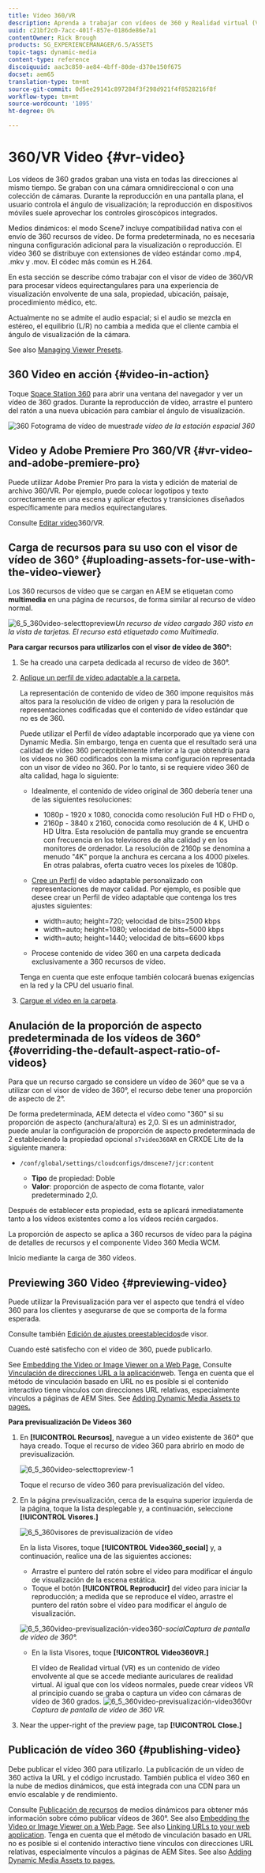 ```yaml
---
title: Vídeo 360/VR
description: Aprenda a trabajar con vídeos de 360 y Realidad virtual (VR) en Dynamic Media.
uuid: c21bf2c0-7acc-401f-857e-0186de86e7a1
contentOwner: Rick Brough
products: SG_EXPERIENCEMANAGER/6.5/ASSETS
topic-tags: dynamic-media
content-type: reference
discoiquuid: aac3c850-ae84-4bff-80de-d370e150f675
docset: aem65
translation-type: tm+mt
source-git-commit: 0d5ee29141c897284f3f298d921f4f8528216f8f
workflow-type: tm+mt
source-wordcount: '1095'
ht-degree: 0%

---
```



# 360/VR Video {#vr-video}

Los vídeos de 360 grados graban una vista en todas las direcciones al mismo tiempo. Se graban con una cámara omnidireccional o con una colección de cámaras. Durante la reproducción en una pantalla plana, el usuario controla el ángulo de visualización; la reproducción en dispositivos móviles suele aprovechar los controles giroscópicos integrados.

Medios dinámicos: el modo Scene7 incluye compatibilidad nativa con el envío de 360 recursos de vídeo. De forma predeterminada, no es necesaria ninguna configuración adicional para la visualización o reproducción. El vídeo 360 se distribuye con extensiones de vídeo estándar como .mp4, .mkv y .mov. El códec más común es H.264.

En esta sección se describe cómo trabajar con el visor de vídeo de 360/VR para procesar vídeos equirectangulares para una experiencia de visualización envolvente de una sala, propiedad, ubicación, paisaje, procedimiento médico, etc.

Actualmente no se admite el audio espacial; si el audio se mezcla en estéreo, el equilibrio (L/R) no cambia a medida que el cliente cambia el ángulo de visualización de la cámara.

See also [Managing Viewer Presets](/help/assets/managing-viewer-presets.md).

## 360 Video en acción {#video-in-action}

Toque [Space Station 360](http://mobiletest.scene7.com/s7viewers/html5/Video360Viewer.html?asset=Viewers/space_station_360-AVS) para abrir una ventana del navegador y ver un vídeo de 360 grados. Durante la reproducción de vídeo, arrastre el puntero del ratón a una nueva ubicación para cambiar el ángulo de visualización.

![360 Fotograma de vídeo de muestra](assets/6_5_360videoiss_simplified.png)*de vídeo de la estación espacial 360*

## Video y Adobe Premiere Pro 360/VR {#vr-video-and-adobe-premiere-pro}

Puede utilizar Adobe Premier Pro para la vista y edición de material de archivo 360/VR. Por ejemplo, puede colocar logotipos y texto correctamente en una escena y aplicar efectos y transiciones diseñados específicamente para medios equirectangulares.

Consulte [Editar vídeo](https://helpx.adobe.com/premiere-pro/how-to/edit-360-vr-video.html)360/VR.

## Carga de recursos para su uso con el visor de vídeo de 360° {#uploading-assets-for-use-with-the-video-viewer}

Los 360 recursos de vídeo que se cargan en AEM se etiquetan como **multimedia** en una página de recursos, de forma similar al recurso de vídeo normal.

![6_5_360video-selecttopreview](assets/6_5_360video-selecttopreview.png)*Un recurso de vídeo cargado 360 visto en la vista de tarjetas. El recurso está etiquetado como Multimedia.*

**Para cargar recursos para utilizarlos con el visor de vídeo de 360°:**

1. Se ha creado una carpeta dedicada al recurso de vídeo de 360°.
1. [Aplique un perfil de vídeo adaptable a la carpeta.](/help/assets/video-profiles.md#applying-a-video-profile-to-folders)

   La representación de contenido de vídeo de 360 impone requisitos más altos para la resolución de vídeo de origen y para la resolución de representaciones codificadas que el contenido de vídeo estándar que no es de 360.

   Puede utilizar el Perfil de vídeo adaptable incorporado que ya viene con Dynamic Media. Sin embargo, tenga en cuenta que el resultado será una calidad de vídeo 360 perceptiblemente inferior a la que obtendría para los vídeos no 360 codificados con la misma configuración representada con un visor de vídeo no 360. Por lo tanto, si se requiere vídeo 360 de alta calidad, haga lo siguiente:

   * Idealmente, el contenido de vídeo original de 360 debería tener una de las siguientes resoluciones:

      * 1080p - 1920 x 1080, conocida como resolución Full HD o FHD o,
      * 2160p - 3840 x 2160, conocida como resolución de 4 K, UHD o HD Ultra. Esta resolución de pantalla muy grande se encuentra con frecuencia en los televisores de alta calidad y en los monitores de ordenador. La resolución de 2160p se denomina a menudo &quot;4K&quot; porque la anchura es cercana a los 4000 píxeles. En otras palabras, oferta cuatro veces los píxeles de 1080p.
   * [Cree un Perfil](/help/assets/video-profiles.md#creating-a-video-encoding-profile-for-adaptive-streaming) de vídeo adaptable personalizado con representaciones de mayor calidad. Por ejemplo, es posible que desee crear un Perfil de vídeo adaptable que contenga los tres ajustes siguientes:

      * width=auto; height=720; velocidad de bits=2500 kbps
      * width=auto; height=1080; velocidad de bits=5000 kbps
      * width=auto; height=1440; velocidad de bits=6600 kbps
   * Procese contenido de vídeo 360 en una carpeta dedicada exclusivamente a 360 recursos de vídeo.

   Tenga en cuenta que este enfoque también colocará buenas exigencias en la red y la CPU del usuario final.

1. [Cargue el vídeo en la carpeta](/help/assets/managing-video-assets.md#upload-and-preview-video-assets).

## Anulación de la proporción de aspecto predeterminada de los vídeos de 360°  {#overriding-the-default-aspect-ratio-of-videos}

Para que un recurso cargado se considere un vídeo de 360° que se va a utilizar con el visor de vídeo de 360°, el recurso debe tener una proporción de aspecto de 2°.

De forma predeterminada, AEM detecta el vídeo como &quot;360&quot; si su proporción de aspecto (anchura/altura) es 2,0. Si es un administrador, puede anular la configuración de proporción de aspecto predeterminada de 2 estableciendo la propiedad opcional `s7video360AR` en CRXDE Lite de la siguiente manera:

* `/conf/global/settings/cloudconfigs/dmscene7/jcr:content`

   * **Tipo** de propiedad: Doble
   * **Valor**: proporción de aspecto de coma flotante, valor predeterminado 2,0.

Después de establecer esta propiedad, esta se aplicará inmediatamente tanto a los vídeos existentes como a los vídeos recién cargados.

La proporción de aspecto se aplica a 360 recursos de vídeo para la página de detalles de recursos y el componente [](/help/assets/adding-dynamic-media-assets-to-pages.md#dynamic-media-components)Video 360 Media WCM.

Inicio mediante la carga de 360 vídeos.

## Previewing 360 Video {#previewing-video}

Puede utilizar la Previsualización para ver el aspecto que tendrá el vídeo 360 para los clientes y asegurarse de que se comporta de la forma esperada.

Consulte también [Edición de ajustes preestablecidos](/help/assets/managing-viewer-presets.md#editing-viewer-presets)de visor.

Cuando esté satisfecho con el vídeo de 360, puede publicarlo.

See [Embedding the Video or Image Viewer on a Web Page.](https://helpx.adobe.com/experience-manager/6-5/help/assets/embed-code.html)
Consulte [Vinculación de direcciones URL a la aplicación](https://helpx.adobe.com/experience-manager/6-5/help/assets/linking-urls-to-yourwebapplication.html)web. Tenga en cuenta que el método de vinculación basado en URL no es posible si el contenido interactivo tiene vínculos con direcciones URL relativas, especialmente vínculos a páginas de AEM Sites.
See [Adding Dynamic Media Assets to pages.](https://helpx.adobe.com/experience-manager/6-5/help/assets/adding-dynamic-media-assets-to-pages.html)

**Para previsualización De Videos 360**

1. En **[!UICONTROL Recursos]**, navegue a un vídeo existente de 360° que haya creado. Toque el recurso de vídeo 360 para abrirlo en modo de previsualización.

   ![6_5_360video-selecttopreview-1](assets/6_5_360video-selecttopreview-1.png)

   Toque el recurso de vídeo 360 para previsualización del vídeo.

1. En la página previsualización, cerca de la esquina superior izquierda de la página, toque la lista desplegable y, a continuación, seleccione **[!UICONTROL Visores.]**

   ![6_5_360visores de previsualización de vídeo](assets/6_5_360video-preview-viewers.png)

   En la lista Visores, toque **[!UICONTROL Video360_social]** y, a continuación, realice una de las siguientes acciones:

   * Arrastre el puntero del ratón sobre el vídeo para modificar el ángulo de visualización de la escena estática.
   * Toque el botón **[!UICONTROL Reproducir]** del vídeo para iniciar la reproducción; a medida que se reproduce el vídeo, arrastre el puntero del ratón sobre el vídeo para modificar el ángulo de visualización.

   ![6_5_360video-previsualización-video360-](assets/6_5_360video-preview-video360-social.png)*socialCaptura de pantalla de vídeo de 360°.*

   * En la lista Visores, toque **[!UICONTROL Video360VR.]**

      El vídeo de Realidad virtual (VR) es un contenido de vídeo envolvente al que se accede mediante auriculares de realidad virtual. Al igual que con los vídeos normales, puede crear vídeos VR al principio cuando se graba o captura un vídeo con cámaras de vídeo de 360 grados.
   ![6_5_360video-previsualización-video360vr](assets/6_5_360video-preview-video360vr.png)
   *Captura de pantalla de vídeo de 360 VR.*

1. Near the upper-right of the preview page, tap **[!UICONTROL Close.]**

## Publicación de vídeo 360 {#publishing-video}

Debe publicar el vídeo 360 para utilizarlo. La publicación de un vídeo de 360 activa la URL y el código incrustado. También publica el vídeo 360 en la nube de medios dinámicos, que está integrada con una CDN para un envío escalable y de rendimiento.

Consulte [Publicación de recursos](/help/assets/publishing-dynamicmedia-assets.md) de medios dinámicos para obtener más información sobre cómo publicar vídeos de 360°.
See also [Embedding the Video or Image Viewer on a Web Page](https://helpx.adobe.com/experience-manager/6-5/help/assets/embed-code.html).
See also [Linking URLs to your web application](https://helpx.adobe.com/experience-manager/6-5/help/assets/linking-urls-to-yourwebapplication.html). Tenga en cuenta que el método de vinculación basado en URL no es posible si el contenido interactivo tiene vínculos con direcciones URL relativas, especialmente vínculos a páginas de AEM Sites.
See also [Adding Dynamic Media Assets to pages.](https://helpx.adobe.com/experience-manager/6-5/help/assets/adding-dynamic-media-assets-to-pages.html)
